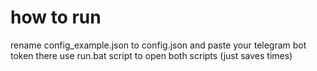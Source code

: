 # how to run

rename config_example.json to config.json and paste your telegram bot token there
use run.bat script to open both scripts (just saves times)

